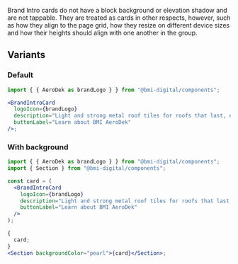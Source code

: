 Brand Intro cards do not have a block background or elevation shadow and are not tappable. They are treated as cards in other respects, however, such as how they align to the page grid, how they resize on different device sizes and how their heights should align with one another in the group.

## Variants

### Default

```jsx
import { { AeroDek as brandLogo } } from "@bmi-digital/components";

<BrandIntroCard
  logoIcon={brandLogo}
  description="Light and strong metal roof tiles for roofs that last, even in hurricane areas. Available with 30 and 40 year product guarantees."
  buttonLabel="Learn about BMI AeroDek"
/>;
```

### With background

```jsx
import { { AeroDek as brandLogo } } from "@bmi-digital/components";
import { Section } from "@bmi-digital/components";

const card = (
  <BrandIntroCard
    logoIcon={brandLogo}
    description="Light and strong metal roof tiles for roofs that last, even in hurricane areas. Available with 30 and 40 year product guarantees."
    buttonLabel="Learn about BMI AeroDek"
  />
);

{
  card;
}
<Section backgroundColor="pearl">{card}</Section>;
```
